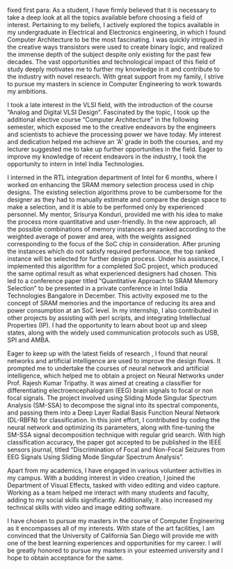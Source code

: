 fixed first para: As a student, I have firmly believed that it is necessary to take a deep look at all the topics available before choosing a field of interest. Pertaining to my beliefs, I actively explored the topics available in my undergraduate in Electrical and Electronics engineering, in which I found Computer Architecture to be the most fascinating. I was quickly intrigued in the creative ways transistors were used to create binary logic, and realized the immense depth of the subject despite only existing for the past few decades. The vast opportunities and technological impact of this field of study deeply motivates me to further my knowledge in it and contribute to the industry with novel research. With great support from my family, I strive to pursue my masters in science in Computer Engineering to work towards my ambitions.

I took a late interest in the VLSI field, with the introduction of the course “Analog and Digital VLSI Design”. Fascinated by the topic,  I took up the additional elective course “Computer Architecture” in the following semester, which exposed me to the creative endeavors by the engineers and scientists to achieve the processing power we have today. My interest and dedication helped me achieve an 'A' grade in both the courses, and my lecturer suggested me to take up further opportunities in the field. Eager to improve my knowledge of recent endeavors in the industry, I took the opportunity to intern in Intel India Technologies.

I interned in the RTL integration department of Intel for 6 months, where I worked on enhancing the SRAM memory selection process used in chip designs. The existing selection algorithms prove to be cumbersome for the designer as they had to manually estimate and compare the design space to make a selection, and it is able to be performed only by experienced personnel. My mentor, Srisurya Konduri, provided me with his idea to make the process more quantitative and user-friendly. In the new approach, all the possible combinations of memory instances are ranked according to the weighted average of power and area, with the weights assigned corresponding to the focus of the SoC chip in consideration. After pruning the instances which do not satisfy required performance, the top ranked instance will be selected for further design process. Under his assistance, I implemented this algorithm for a completed SoC project, which produced the same optimal result as what experienced designers had chosen. This led to a conference paper titled “Quantitative Approach to SRAM Memory Selection” to be presented in a private conference in Intel India Technologies Bangalore in December. This activity exposed me to the concept of SRAM memories and the importance of reducing its area and power consumption at an SoC level. In my internship, I also contributed in other projects by assisting with perl scripts, and integrating Intellectual Properties (IP). I had the opportunity to learn about boot up and sleep states, along with the widely used communication protocols such as USB, SPI and AMBA.

Eager to keep up with the latest fields of research , I found that neural networks and artificial intelligence are used to improve the design flows. It prompted me to undertake the courses of neural network and artificial intelligence, which helped me to obtain a project on Neural Networks under Prof. Rajesh Kumar Tripathy. It was aimed at creating a classifier for differentiating electroencephalogram (EEG) brain signals to focal or non focal signals. The project involved using Sliding Mode Singular Spectrum Analysis (SM-SSA) to decompose the signal into its spectral components, and passing them into a Deep Layer Radial Basis Function Neural Network (DL-RBFN) for classification. In this joint effort, I contributed by coding the neural network and optimizing its parameters, along with fine-tuning the SM-SSA signal decomposition technique with regular grid search. With high classification accuracy, the paper got accepted to be published in the IEEE sensors journal, titled “Discrimination of Focal and Non-Focal Seizures from EEG Signals Using Sliding Mode Singular Spectrum Analysis”.

Apart from my academics, I have engaged in various volunteer activities in my campus. With a budding interest in video creation, I joined the Department of Visual Effects, tasked with video editing and video capture. Working as a team helped me interact with many students and faculty, adding to my social skills significantly. Additionally, it also increased my technical skills with video and image editing software.

I have chosen to pursue my masters in the course of Computer Engineering as it encompasses all of my interests. With state of the art facilities, I am convinced that the University of California San Diego will provide me with one of the best learning experiences and opportunities for my career. I will be greatly honored to pursue my masters in your esteemed university and I hope to obtain acceptance for the same.
